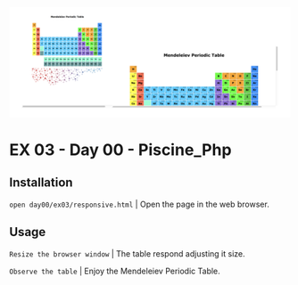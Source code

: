 <img src="../../resources/images/responsive.png" width="1000">

# EX 03 - Day 00 - Piscine_Php

## Installation
`open day00/ex03/responsive.html` | Open the page in the web browser.

## Usage
`Resize the browser window` | The table respond adjusting it size.

`Observe the table` | Enjoy the Mendeleiev Periodic Table.
